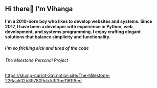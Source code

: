 ## Hi there👋 I'm Vihanga

#### I'm a 2010-born boy who likes to develop websites and systems. Since 2017, I have been a developer with experience in Python, web development, and systems programming. I enjoy crafting elegant solutions that balance simplicity and functionality.

##### I'm so fricking sick and tired of the code
###### The Milestone Personal Project
https://stump-carrot-3a1.notion.site/The-Milestone-226aa502b397809cb7dff3be1161f8ed

<!--
**VihangaClement/vihangaclement** is a ✨ _special_ ✨ repository because its `README.md` (this file) appears on your GitHub profile.

Here are some ideas to get you started:

- 🔭 I’m currently working on ...
- 🌱 I’m currently learning ...
- 👯 I’m looking to collaborate on ...
- 🤔 I’m looking for help with ...
- 💬 Ask me about ...
- 📫 How to reach me: ...
- 😄 Pronouns: ...
- ⚡ Fun fact: ...
-->

<!--I'm so fucking sick and tired of the Visual Studio.-->
